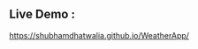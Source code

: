 <h2>Live Demo : </h2>
<a href ="https://shubhamdhatwalia.github.io/WeatherApp/">https://shubhamdhatwalia.github.io/WeatherApp/</a>
